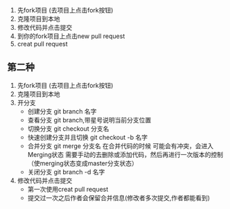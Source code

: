 1. 先fork项目 (去项目上点击fork按钮)
2. 克隆项目到本地
3. 修改代码并点击提交
4. 到你的fork项目上点击new pull request
5. creat pull request

## 第二种
1. 先fork项目 (去项目上点击fork按钮)
2. 克隆项目到本地
3. 开分支
    - 创建分支  git branch 名字
    - 查看分支  git branch,带星号说明当前分支位置
    - 切换分支  git checkout 分支名
    - 快速创建分支并且切换  git checkout -b 名字
    - 合并分支  git merge 分支名  在合并代码的时候 可能会有冲突，会进入Merging状态  需要手动的去删除或添加代码，然后再进行一次版本的控制（使merging状态变成master分支状态）
    - 关闭分支  git branch -d 名字
4. 修改代码并点击提交
    - 第一次使用creat pull request
    - 提交过一次之后作者会保留合并信息(修改者多次提交,作者都能看到)